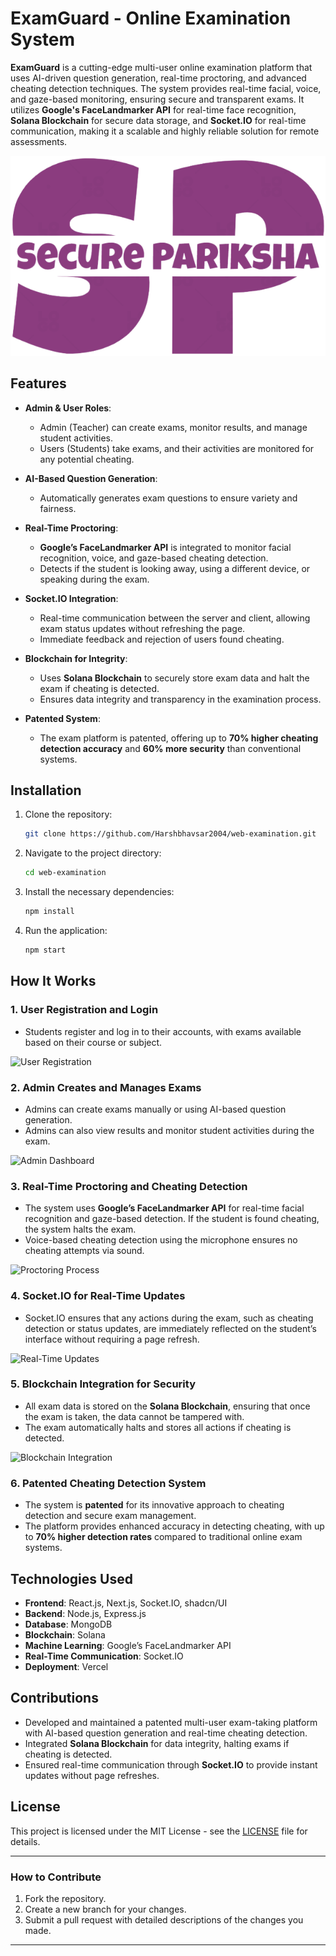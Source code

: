 # ExamGuard - Online Examination System

**ExamGuard** is a cutting-edge multi-user online examination platform that uses AI-driven question generation, real-time proctoring, and advanced cheating detection techniques. The system provides real-time facial, voice, and gaze-based monitoring, ensuring secure and transparent exams. It utilizes **Google's FaceLandmarker API** for real-time face recognition, **Solana Blockchain** for secure data storage, and **Socket.IO** for real-time communication, making it a scalable and highly reliable solution for remote assessments.

![ExamGuard Logo](https://github.com/Harshbhavsar2004/ExamGuard/blob/main/public/App_Logo1.png)  <!-- Replace with the actual logo image path -->

## Features

- **Admin & User Roles**: 
  - Admin (Teacher) can create exams, monitor results, and manage student activities.
  - Users (Students) take exams, and their activities are monitored for any potential cheating.
  
- **AI-Based Question Generation**:
  - Automatically generates exam questions to ensure variety and fairness.

- **Real-Time Proctoring**:
  - **Google’s FaceLandmarker API** is integrated to monitor facial recognition, voice, and gaze-based cheating detection.
  - Detects if the student is looking away, using a different device, or speaking during the exam.

- **Socket.IO Integration**:
  - Real-time communication between the server and client, allowing exam status updates without refreshing the page.
  - Immediate feedback and rejection of users found cheating.

- **Blockchain for Integrity**:
  - Uses **Solana Blockchain** to securely store exam data and halt the exam if cheating is detected.
  - Ensures data integrity and transparency in the examination process.

- **Patented System**:
  - The exam platform is patented, offering up to **70% higher cheating detection accuracy** and **60% more security** than conventional systems.

## Installation

1. Clone the repository:
    ```bash
    git clone https://github.com/Harshbhavsar2004/web-examination.git
    ```

2. Navigate to the project directory:
    ```bash
    cd web-examination
    ```

3. Install the necessary dependencies:
    ```bash
    npm install
    ```

4. Run the application:
    ```bash
    npm start
    ```

## How It Works

### 1. **User Registration and Login**
- Students register and log in to their accounts, with exams available based on their course or subject.

![User Registration](path_to_registration_image.png)  <!-- Replace with actual image -->

### 2. **Admin Creates and Manages Exams**
- Admins can create exams manually or using AI-based question generation.
- Admins can also view results and monitor student activities during the exam.

![Admin Dashboard](path_to_admin_dashboard_image.png)  <!-- Replace with actual image -->

### 3. **Real-Time Proctoring and Cheating Detection**
- The system uses **Google’s FaceLandmarker API** for real-time facial recognition and gaze-based detection. If the student is found cheating, the system halts the exam.
- Voice-based cheating detection using the microphone ensures no cheating attempts via sound.

![Proctoring Process](path_to_proctoring_image.png)  <!-- Replace with actual image -->

### 4. **Socket.IO for Real-Time Updates**
- Socket.IO ensures that any actions during the exam, such as cheating detection or status updates, are immediately reflected on the student’s interface without requiring a page refresh.

![Real-Time Updates](path_to_socket_io_image.png)  <!-- Replace with actual image -->

### 5. **Blockchain Integration for Security**
- All exam data is stored on the **Solana Blockchain**, ensuring that once the exam is taken, the data cannot be tampered with.
- The exam automatically halts and stores all actions if cheating is detected.

![Blockchain Integration](path_to_blockchain_image.png)  <!-- Replace with actual image -->

### 6. **Patented Cheating Detection System**
- The system is **patented** for its innovative approach to cheating detection and secure exam management.
- The platform provides enhanced accuracy in detecting cheating, with up to **70% higher detection rates** compared to traditional online exam systems.

## Technologies Used

- **Frontend**: React.js, Next.js, Socket.IO, shadcn/UI
- **Backend**: Node.js, Express.js
- **Database**: MongoDB
- **Blockchain**: Solana
- **Machine Learning**: Google’s FaceLandmarker API
- **Real-Time Communication**: Socket.IO
- **Deployment**: Vercel

## Contributions

- Developed and maintained a patented multi-user exam-taking platform with AI-based question generation and real-time cheating detection.
- Integrated **Solana Blockchain** for data integrity, halting exams if cheating is detected.
- Ensured real-time communication through **Socket.IO** to provide instant updates without page refreshes.

## License

This project is licensed under the MIT License - see the [LICENSE](LICENSE) file for details.

---

### How to Contribute

1. Fork the repository.
2. Create a new branch for your changes.
3. Submit a pull request with detailed descriptions of the changes you made.

---



